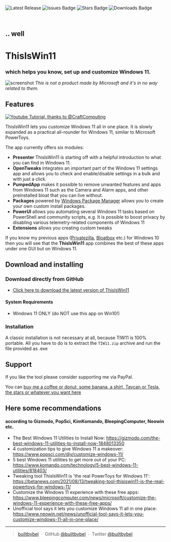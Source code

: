 ![Latest Release](https://img.shields.io/github/v/release/builtbybel/ThisIsWin11?style=for-the-badge)
![Issues Badge](https://img.shields.io/github/issues/builtbybel/ThisIsWin11?style=for-the-badge)
![Stars Badge](https://img.shields.io/github/stars/builtbybel/ThisIsWin11?color=yellow&style=for-the-badge)
![Downloads Badge](https://img.shields.io/github/downloads/builtbybel/ThisIsWin11/total.svg?style=for-the-badge)

<br>

## .. well
# ThisIsWin11
### which helps you know, set up and customize Windows 11.

![screenshot](https://github.com/builtbybel/ThisIsWin11/blob/main/assets/tiw11.png)
 _This is not a product made by Microsoft and it's in no way related to them._
 

## Features <a href="https://www.youtube.com/watch?v=8ReoMuCUdKE" target="_blank">
<img alt="Youtube Tutorial, thanks to @CraftComputing" src="https://img.shields.io/badge/YouTube-FF0000?style=for-the-badge&logo=youtube&logoColor=white" />
</a>

 
ThisIsWin11 lets you customize Windows 11 all in one place. It is slowly expanded as a practical all-rounder for Windows 11, similar to Microsoft PowerToys.
 
The app currently offers six modules:

- **Presenter** ThisIsWin11 is starting off with a helpful introduction to what you can find in Windows 11.
- **OpenTweaks** integrates an important part of the Windows 11 settings app and allows you to check and enable/disable settings in a bulk and with just a click.
- **PumpedApp** makes it possible to remove unwanted features and apps from Windows 11 such as the Camera and Alarm apps, and other preinstalled bloat that you can live without.
- **Packages** powered by [Windows Package Manager](https://github.com/microsoft/winget-cli) allows you to create your own custom install packages.
- **PowerUI** allows you automating several Windows 11 tasks based on PowerShell and community scripts, e.g. It is possible to boost privacy by disabling various telemetry-related components of Windows 11
 - **Extensions** allows you creating custom tweaks
 
If you know my previous apps ([Privatezilla](https://github.com/builtbybel/privatezilla), [Bloatbox](https://github.com/builtbybel/bloatbox) etc.) for Windows 10 then you will see that the **ThisIsWin11** app combines the best of these apps under one GUI but on Windows 11.
  
  
 ## Download and installing
 
 ### Download directly from GitHub
- [Click here to download the latest version of ThisIsWin11](https://github.com/builtbybel/ThisIsWin11/releases)

 #### System Requirements
- Windows 11 ONLY (do NOT use this app on Win10!)

### Installation
A classic installation is not necessary at all, because TIW11 is 100% portable. All you have to do is to extract the `TIW11.zip` archive and run the file provided as .exe
 
## Support
If you like the tool please consider supporting me via PayPal.

You can [buy me a coffee or donut, some banana, a shirt, Taycan or Tesla, the stars or whatever you want here](https://www.paypal.com/cgi-bin/webscr?cmd=_donations&business=donate@builtbybel.com&lc=US&item_name=%20Builtbybel&no_note=0&cn=&currency_code=USD&bn=PP-DonationsBF:btn_donateCC_LG.gif:NonHosted)


 ## Here some recommendations 
 #### according to Gizmodo, PopSci, KimKomando, BleepingComputer, Neowin etc.
- The Best Windows 11 Utilities to Install Now: https://gizmodo.com/the-best-windows-11-utilities-to-install-now-1848013350
- 4 customization tips to give Windows 11 a makeover: https://www.popsci.com/diy/customize-windows-11/
- 5 best Windows 11 utilities to get more out of your PC: https://www.komando.com/technology/5-best-windows-11-utilities/818403/
- Tweaking tool ThisIsWin11 is 'the real PowerToys for Windows 11': https://betanews.com/2021/08/13/tweaking-tool-thisiswin11-is-the-real-powertoys-for-windows-11/
- Customize the Windows 11 experience with these free apps: https://www.bleepingcomputer.com/news/microsoft/customize-the-windows-11-experience-with-these-free-apps/
- Unofficial tool says it lets you customize Windows 11 all in one place: https://www.neowin.net/news/unofficial-tool-says-it-lets-you-customize-windows-11-all-in-one-place/

 ---
> [builtbybel](https://www.builtbybel.com) &nbsp;&middot;&nbsp;
> GitHub [@builtbybel](https://github.com/builtbybel) &nbsp;&middot;&nbsp;
> Twitter [@builtbybel](https://twitter.com/builtbybel)
